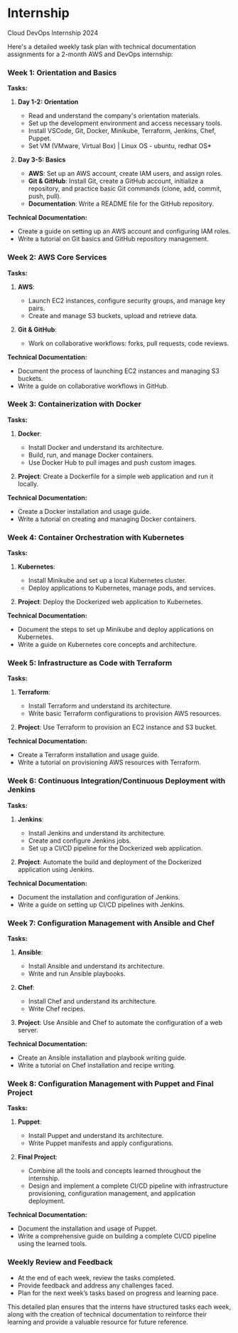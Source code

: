 # Internship
Cloud DevOps Internship 2024

Here's a detailed weekly task plan with technical documentation assignments for a 2-month AWS and DevOps internship:

### Week 1: Orientation and Basics
**Tasks:**
1. **Day 1-2: Orientation**
   - Read and understand the company's orientation materials.
   - Set up the development environment and access necessary tools.
   - Install VSCode, Git, Docker, Minikube, Terraform, Jenkins, Chef, Puppet.
   - Set VM (VMware, Virtual Box) | Linux OS - ubuntu, redhat OS*

2. **Day 3-5: Basics**
   - **AWS**: Set up an AWS account, create IAM users, and assign roles.
   - **Git & GitHub**: Install Git, create a GitHub account, initialize a repository, and practice basic Git commands (clone, add, commit, push, pull).
   - **Documentation**: Write a README file for the GitHub repository.

**Technical Documentation:**
- Create a guide on setting up an AWS account and configuring IAM roles.
- Write a tutorial on Git basics and GitHub repository management.

### Week 2: AWS Core Services
**Tasks:**
1. **AWS**:
   - Launch EC2 instances, configure security groups, and manage key pairs.
   - Create and manage S3 buckets, upload and retrieve data.

2. **Git & GitHub**:
   - Work on collaborative workflows: forks, pull requests, code reviews.

**Technical Documentation:**
- Document the process of launching EC2 instances and managing S3 buckets.
- Write a guide on collaborative workflows in GitHub.

### Week 3: Containerization with Docker
**Tasks:**
1. **Docker**:
   - Install Docker and understand its architecture.
   - Build, run, and manage Docker containers.
   - Use Docker Hub to pull images and push custom images.

2. **Project**: Create a Dockerfile for a simple web application and run it locally.

**Technical Documentation:**
- Create a Docker installation and usage guide.
- Write a tutorial on creating and managing Docker containers.

### Week 4: Container Orchestration with Kubernetes
**Tasks:**
1. **Kubernetes**:
   - Install Minikube and set up a local Kubernetes cluster.
   - Deploy applications to Kubernetes, manage pods, and services.

2. **Project**: Deploy the Dockerized web application to Kubernetes.

**Technical Documentation:**
- Document the steps to set up Minikube and deploy applications on Kubernetes.
- Write a guide on Kubernetes core concepts and architecture.

### Week 5: Infrastructure as Code with Terraform
**Tasks:**
1. **Terraform**:
   - Install Terraform and understand its architecture.
   - Write basic Terraform configurations to provision AWS resources.

2. **Project**: Use Terraform to provision an EC2 instance and S3 bucket.

**Technical Documentation:**
- Create a Terraform installation and usage guide.
- Write a tutorial on provisioning AWS resources with Terraform.

### Week 6: Continuous Integration/Continuous Deployment with Jenkins
**Tasks:**
1. **Jenkins**:
   - Install Jenkins and understand its architecture.
   - Create and configure Jenkins jobs.
   - Set up a CI/CD pipeline for the Dockerized web application.

2. **Project**: Automate the build and deployment of the Dockerized application using Jenkins.

**Technical Documentation:**
- Document the installation and configuration of Jenkins.
- Write a guide on setting up CI/CD pipelines with Jenkins.

### Week 7: Configuration Management with Ansible and Chef
**Tasks:**
1. **Ansible**:
   - Install Ansible and understand its architecture.
   - Write and run Ansible playbooks.

2. **Chef**:
   - Install Chef and understand its architecture.
   - Write Chef recipes.

3. **Project**: Use Ansible and Chef to automate the configuration of a web server.

**Technical Documentation:**
- Create an Ansible installation and playbook writing guide.
- Write a tutorial on Chef installation and recipe writing.

### Week 8: Configuration Management with Puppet and Final Project
**Tasks:**
1. **Puppet**:
   - Install Puppet and understand its architecture.
   - Write Puppet manifests and apply configurations.

2. **Final Project**:
   - Combine all the tools and concepts learned throughout the internship.
   - Design and implement a complete CI/CD pipeline with infrastructure provisioning, configuration management, and application deployment.

**Technical Documentation:**
- Document the installation and usage of Puppet.
- Write a comprehensive guide on building a complete CI/CD pipeline using the learned tools.

### Weekly Review and Feedback
- At the end of each week, review the tasks completed.
- Provide feedback and address any challenges faced.
- Plan for the next week’s tasks based on progress and learning pace.

This detailed plan ensures that the interns have structured tasks each week, along with the creation of technical documentation to reinforce their learning and provide a valuable resource for future reference.
